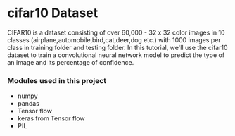 # cifar10 Dataset
 CIFAR10 is a dataset consisting of over 60,000 - 32 x 32 color images in 10 classes (airplane,automobile,bird,cat,deer,dog etc.) 
 with 1000 images per class in training folder and testing folder. In this tutorial, we'll use the cifar10 dataset to train a convolutional neural network model
 to predict the type of an image and its percentage of confidence.
 
 ### Modules used in this project
 - numpy 
 - pandas
 - Tensor flow
 - keras from Tensor flow
 - PIL
 
